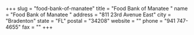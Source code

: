 +++
slug = "food-bank-of-manatee"
title = "Food Bank of Manatee "
name = "Food Bank of Manatee "
address = "811 23rd Avenue East"
city = "Bradenton"
state = "FL"
postal = "34208"
website = ""
phone = "941 747-4655"
fax = ""
+++
